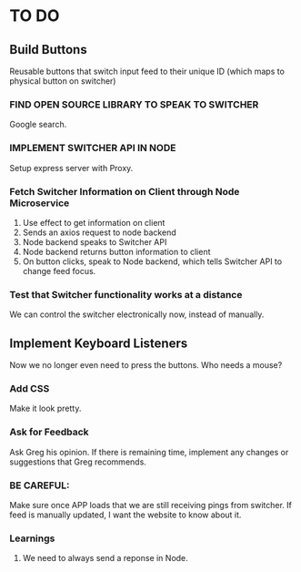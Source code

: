 # TO DO

## Build Buttons

Reusable buttons that switch input feed to their unique ID (which maps to physical button on switcher)

### FIND OPEN SOURCE LIBRARY TO SPEAK TO SWITCHER

Google search.

### IMPLEMENT SWITCHER API IN NODE

Setup express server with Proxy.

### Fetch Switcher Information on Client through Node Microservice

1. Use effect to get information on client
2. Sends an axios request to node backend
3. Node backend speaks to Switcher API
4. Node backend returns button information to client
5. On button clicks, speak to Node backend, which tells Switcher API to change feed focus.

### Test that Switcher functionality works at a distance 

We can control the switcher electronically now, instead of manually.

## Implement Keyboard Listeners
Now we no longer even need to press the buttons. Who needs a mouse?

### Add CSS
Make it look pretty.

### Ask for Feedback
Ask Greg his opinion. If there is remaining time, implement any changes or suggestions that Greg recommends.


### BE CAREFUL:
Make sure once APP loads that we are still receiving pings from switcher. If feed is manually updated, I want the website to know about it.

### Learnings
1. We need to always send a reponse in Node.